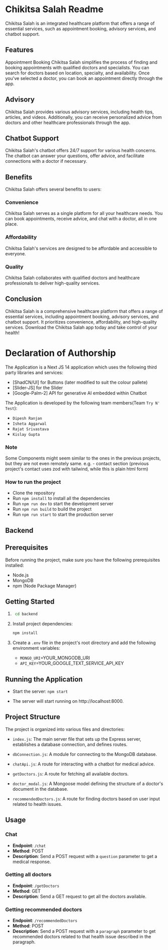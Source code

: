 # Chikitsa Salah Readme
Chikitsa Salah is an integrated healthcare platform that offers a range of essential services, such as appointment booking, advisory services, and chatbot support.

## Features
Appointment Booking
Chikitsa Salah simplifies the process of finding and booking appointments with qualified doctors and specialists. You can search for doctors based on location, specialty, and availability. Once you've selected a doctor, you can book an appointment directly through the app.

## Advisory
Chikitsa Salah provides various advisory services, including health tips, articles, and videos. Additionally, you can receive personalized advice from doctors and other healthcare professionals through the app.

## Chatbot Support
Chikitsa Salah's chatbot offers 24/7 support for various health concerns. The chatbot can answer your questions, offer advice, and facilitate connections with a doctor if necessary.

## Benefits
Chikitsa Salah offers several benefits to users:

### Convenience
Chikitsa Salah serves as a single platform for all your healthcare needs. You can book appointments, receive advice, and chat with a doctor, all in one place.

### Affordability
Chikitsa Salah's services are designed to be affordable and accessible to everyone.

### Quality
 Chikitsa Salah collaborates with qualified doctors and healthcare professionals to deliver high-quality services.

## Conclusion
Chikitsa Salah is a comprehensive healthcare platform that offers a range of essential services, including appointment booking, advisory services, and chatbot support. It prioritizes convenience, affordability, and high-quality services. Download the Chikitsa Salah app today and take control of your health!

# Declaration of Authorship
The Application is a Next JS 14 application which uses the following third party libraries and services:
- [ShadCN/UI] for Buttons (later modified to suit the colour pallete)
- [Slider-JS] for the Slider
- [Google-Palm-2] API for generative AI embedded within Chatbot

The Application is developed by the following team members(Team `Try N' Test`):
- `Dipesh Ranjan`
- `Isheta Aggarwal`
- `Rajat Srivastava`
- `Kislay Gupta`

### Note
Some Components might seem similar to the ones in the previous projects, but they are not even remotely same. e.g. - contact section (previous project's contact uses zod with tailwind, while this is plain html form)

### How to run the project

- Clone the repository
- Run `npm install` to install all the dependencies
- Run `npm run dev` to start the development server
- Run `npm run build` to build the project
- Run `npm run start` to start the production server

## Backend

## Prerequisites

Before running the project, make sure you have the following prerequisites installed:

- Node.js
- MongoDB
- npm (Node Package Manager)

## Getting Started

1. ```bash
    cd backend

2. Install project dependencies:

   ```bash
   npm install

3. Create a ```.env``` file in the project's root directory and add the following environment variables:
   - `MONGO_URI`=YOUR_MONGODB_URI
   - `API_KEY`=YOUR_GOOGLE_TEXT_SERVICE_API_KEY

## Running the Application
* Start the server: ```npm start```

* The server will start running on http://localhost:8000.


## Project Structure
The project is organized into various files and directories:

* ```index.js```: The main server file that sets up the Express server, establishes a database connection, and defines routes.

* ```dbConnection.js```: A module for connecting to the MongoDB database.

* ```chatApi.js```: A route for interacting with a chatbot for medical advice.

* ```getDoctors.js```: A route for fetching all available doctors.

* ```doctor_modal.js```: A Mongoose model defining the structure of a doctor's document in the database.

* ```recommendedDoctors.js```: A route for finding doctors based on user input related to health issues.

## Usage 

### Chat 

- **Endpoint**: ```/chat```
- **Method**: POST
- **Description**: Send a POST request with a ```question``` parameter to get a medical response.

### Getting all doctors

- **Endpoint**: ```/getDoctors```
- **Method**: GET
- **Description**: Send a GET request to get all the doctors available.

### Getting recommended doctors

- **Endpoint**: ```/recommendedDoctors```
- **Method**: POST
- **Description**: Send a POST request with a ```paragraph``` parameter to get recommended doctors related to that health issue described in the paragraph.
